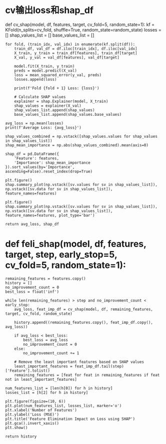# cv输出loss和shap_df
def cv_shap(model, df, features, target, cv_fold=5, random_state=1):
    kf = KFold(n_splits=cv_fold, shuffle=True, random_state=random_state)
    losses = []
    shap_values_list = []
    base_values_list = []

    for fold, (train_idx, val_idx) in enumerate(kf.split(df)):
        train_df, val_df = df.iloc[train_idx], df.iloc[val_idx]
        X_train, y_train = train_df[features], train_df[target]
        X_val, y_val = val_df[features], val_df[target]
        
        model.fit(X_train, y_train)
        preds = model.predict(X_val)
        loss = mean_squared_error(y_val, preds)
        losses.append(loss)
        
        print(f'Fold {fold + 1} Loss: {loss}')
        
        # Calculate SHAP values
        explainer = shap.Explainer(model, X_train)
        shap_values = explainer(X_val)
        shap_values_list.append(shap_values)
        base_values_list.append(shap_values.base_values)

    avg_loss = np.mean(losses)
    print(f'Average Loss: {avg_loss}')
    
    shap_values_combined = np.vstack([shap_values.values for shap_values in shap_values_list])
    shap_mean_importance = np.abs(shap_values_combined).mean(axis=0)

    shap_df = pd.DataFrame({
        'Feature': features,
        'Importance': shap_mean_importance
    }).sort_values(by='Importance', ascending=False).reset_index(drop=True)
    
    plt.figure()
    shap.summary_plot(np.vstack([sv.values for sv in shap_values_list]), np.vstack([sv.data for sv in shap_values_list]), feature_names=features)
    
    plt.figure()
    shap.summary_plot(np.vstack([sv.values for sv in shap_values_list]), np.vstack([sv.data for sv in shap_values_list]), feature_names=features, plot_type='bar')

    return avg_loss, shap_df


# def feli_shap(model, df, features, target, step, early_stop=5, cv_fold=5, random_state=1):
    remaining_features = features.copy()
    history = []
    no_improvement_count = 0
    best_loss = float('inf')

    while len(remaining_features) > step and no_improvement_count < early_stop:
        avg_loss, feat_imp_df = cv_shap(model, df, remaining_features, target, cv_fold, random_state)
        
        history.append((remaining_features.copy(), feat_imp_df.copy(), avg_loss))
        
        if avg_loss < best_loss:
            best_loss = avg_loss
            no_improvement_count = 0
        else:
            no_improvement_count += 1
        
        # Remove the least important features based on SHAP values
        least_important_features = feat_imp_df.tail(step)['Feature'].tolist()
        remaining_features = [feat for feat in remaining_features if feat not in least_important_features]
    
    num_features_list = [len(h[0]) for h in history]
    losses_list = [h[2] for h in history]
    
    plt.figure(figsize=(10, 6))
    plt.plot(num_features_list, losses_list, marker='o')
    plt.xlabel('Number of Features')
    plt.ylabel('Loss (MSE)')
    plt.title('Feature Elimination Impact on Loss using SHAP')
    plt.gca().invert_xaxis()
    plt.show()
    
    return history



# 

